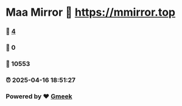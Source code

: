 # Maa Mirror :link: https://mmirror.top 
### :page_facing_up: [4](https://mmirror.top/tag.html) 
### :speech_balloon: 0 
### :hibiscus: 10553 
### :alarm_clock: 2025-04-16 18:51:27 
### Powered by :heart: [Gmeek](https://github.com/Meekdai/Gmeek)
